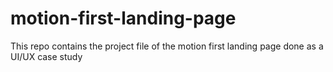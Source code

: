 # motion-first-landing-page
This repo contains the project file of the motion first landing page done as a UI/UX case study

